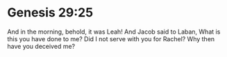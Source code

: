 # Genesis 29:25

And in the morning, behold, it was Leah! And Jacob said to Laban, What is this you have done to me? Did I not serve with you for Rachel? Why then have you deceived me?

